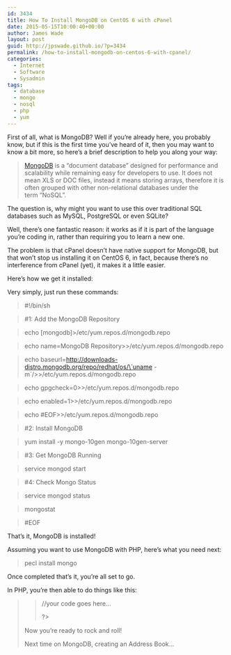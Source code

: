 ```yaml
---
id: 3434
title: How To Install MongoDB on CentOS 6 with cPanel
date: 2015-05-15T10:00:40+00:00
author: James Wade
layout: post
guid: http://jpswade.github.io/?p=3434
permalink: /how-to-install-mongodb-on-centos-6-with-cpanel/
categories:
  - Internet
  - Software
  - Sysadmin
tags:
  - database
  - mongo
  - nosql
  - php
  - yum
---
```

<p class="lead">
  First of all, what is MongoDB? Well if you&#8217;re already here, you probably know, but if this is the first time you&#8217;ve heard of it, then you may want to know a bit more, so here&#8217;s a brief description to help you along your way:
</p>

> [MongoDB](https://en.wikipedia.org/wiki/MongoDB) is a &#8220;document database&#8221; designed for performance and scalability while remaining easy for developers to use. It does not mean XLS or DOC files, instead it means storing arrays, therefore it is often grouped with other non-relational databases under the term &#8220;NoSQL&#8221;.

The question is, why might you want to use this over traditional SQL databases such as MySQL, PostgreSQL or even SQLite?

Well, there&#8217;s one fantastic reason: it works as if it is part of the language you&#8217;re coding in, rather than requiring you to learn a new one.

The problem is that cPanel doesn&#8217;t have native support for MongoDB, but that won&#8217;t stop us installing it on CentOS 6, in fact, because there&#8217;s no interference from cPanel (yet), it makes it a little easier.

Here&#8217;s how we get it installed:

<!--more-->

Very simply, just run these commands:

> #!/bin/sh
  
> #1: Add the MongoDB Repository
  
> echo [mongodb]>/etc/yum.repos.d/mongodb.repo
  
> echo name=MongoDB Repository>>/etc/yum.repos.d/mongodb.repo
  
> echo baseurl=http://downloads-distro.mongodb.org/repo/redhat/os/\`uname -m\`/>>/etc/yum.repos.d/mongodb.repo
  
> echo gpgcheck=0>>/etc/yum.repos.d/mongodb.repo
  
> echo enabled=1>>/etc/yum.repos.d/mongodb.repo
  
> echo #EOF>>/etc/yum.repos.d/mongodb.repo
  
> #2: Install MongoDB
  
> yum install -y mongo-10gen mongo-10gen-server
  
> #3: Get MongoDB Running
  
> service mongod start
  
> #4: Check Mongo Status
  
> service mongod status
  
> mongostat
  
> #EOF

That&#8217;s it, MongoDB is installed!

Assuming you want to use MongoDB with PHP, here&#8217;s what you need next:

> pecl install mongo

Once completed that&#8217;s it, you&#8217;re all set to go.

In PHP, you&#8217;re then able to do things like this:

> <?php
> 
> $mongo = new Mongo();
  
> //your code goes here&#8230;
> 
> ?>

Now you&#8217;re ready to rock and roll!

Next time on MongoDB, creating an Address Book&#8230;
